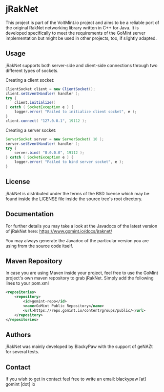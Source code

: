 # jRakNet

This project is part of the VoltMint.io project and aims to be a reliable port of the original RakNet
networking library written in C++ for Java. It is developed specifically to meet the requirements
of the GoMint server implementation but might be used in other projects, too, if slightly adapted.

## Usage

jRakNet supports both server-side and client-side connections through two different types of sockets.

Creating a client socket:
```Java
ClientSocket client = new ClientSocket();
client.setEventHandler( handler );
try {
    client.initialize()
} catch ( SocketException e ) {
    logger.error( "Failed to initialize client socket", e );
}
client.connect( "127.0.0.1", 19112 );
```

Creating a server socket:
```Java
ServerSocket server = new ServerSocket( 10 );
server.setEventHandler( handler );
try {
    server.bind( "0.0.0.0", 19112 );
} catch ( SocketException e ) {
    logger.error( "Failed to bind server socket", e );
}
```

## License

jRakNet is distributed under the terms of the BSD license which may be found inside the LICENSE file
inside the source tree's root directory.

## Documentation

For further details you may take a look at the Javadocs of the latest version of jRakNet here:
https://www.gomint.io/docs/jraknet/

You may always generate the Javadoc of the particular version you are using from the source code
itself.

## Maven Repository

In case you are using Maven inside your project, feel free to use the GoMint project's own maven
repository to grab jRakNet. Simply add the following lines to your pom.xml

```XML
<repositories>
    <repository>
        <id>gomint-repo</id>
        <name>GoMint Public Repository</name>
        <url>https://repo.gomint.io/content/groups/public/</url>
    </repository>
</repositories>
```

## Authors

jRakNet was mainly developed by BlackyPaw with the support of geNAZt for several tests.

## Contact

If you wish to get in contact feel free to write an email: blackypaw [at] gomint [dot] io
